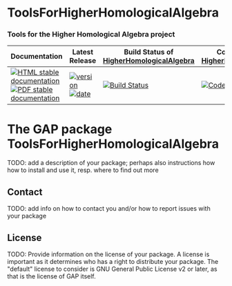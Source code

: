 <!-- BEGIN HEADER -->
# ToolsForHigherHomologicalAlgebra

### Tools for the Higher Homological Algebra project

| Documentation | Latest Release | Build Status of [HigherHomologicalAlgebra](/../../) | Code Coverage of [HigherHomologicalAlgebra](/../../) |
| ------------- | -------------- | ------------ | ------------- |
| [![HTML stable documentation][html-img]][html-url] [![PDF stable documentation][pdf-img]][pdf-url] | [![version][version-img]][version-url] [![date][date-img]][date-url] | [![Build Status][tests-img]][tests-url] | [![Code Coverage][codecov-img]][codecov-url] |

<!-- END HEADER -->
# The GAP package ToolsForHigherHomologicalAlgebra

TODO: add a description of your package; perhaps also instructions how how to
install and use it, resp. where to find out more


## Contact

TODO: add info on how to contact you and/or how to report issues with your
package

## License

TODO: Provide information on the license of your package. A license is
important as it determines who has a right to distribute your package. The
"default" license to consider is GNU General Public License v2 or later, as
that is the license of GAP itself.
<!-- BEGIN FOOTER -->
[html-img]: https://img.shields.io/badge/HTML-stable-blue.svg
[html-url]: https://homalg-project.github.io/HigherHomologicalAlgebra/ToolsForHigherHomologicalAlgebra/doc/chap0_mj.html

[pdf-img]: https://img.shields.io/badge/PDF-stable-blue.svg
[pdf-url]: https://homalg-project.github.io/HigherHomologicalAlgebra/ToolsForHigherHomologicalAlgebra/download_pdf.html

[version-img]: https://img.shields.io/endpoint?url=https://homalg-project.github.io/HigherHomologicalAlgebra/ToolsForHigherHomologicalAlgebra/badge_version.json
[version-url]: https://homalg-project.github.io/HigherHomologicalAlgebra/ToolsForHigherHomologicalAlgebra/view_release.html

[date-img]: https://img.shields.io/endpoint?url=https://homalg-project.github.io/HigherHomologicalAlgebra/ToolsForHigherHomologicalAlgebra/badge_date.json
[date-url]: https://homalg-project.github.io/HigherHomologicalAlgebra/ToolsForHigherHomologicalAlgebra/view_release.html

[tests-img]: https://github.com/homalg-project/HigherHomologicalAlgebra/workflows/Tests/badge.svg?branch=master
[tests-url]: https://github.com/homalg-project/HigherHomologicalAlgebra/actions?query=workflow%3ATests+branch%3Amaster

[codecov-img]: https://codecov.io/gh/homalg-project/HigherHomologicalAlgebra/branch/master/graph/badge.svg
[codecov-url]: https://codecov.io/gh/homalg-project/HigherHomologicalAlgebra
<!-- END FOOTER -->

